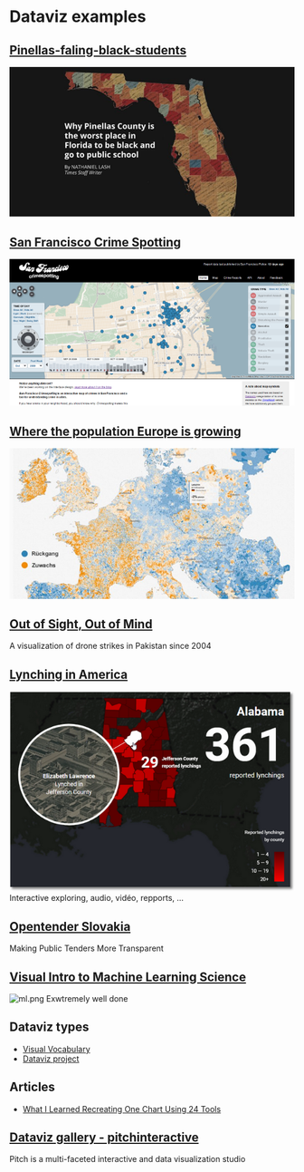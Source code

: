 # Dataviz examples

## [Pinellas-faling-black-students](http://www.tampabay.com/projects/2015/investigations/pinellas-failure-factories/chart-failing-black-students/)
![failure-factories-fb3.jpg](examples/failure-factories-fb3.jpg)

## [San Francisco Crime Spotting](http://sanfrancisco.crimespotting.org/)
![crimespotting1.png](examples/sf-crimespotting.png)

## [Where the population Europe is growing](https://interaktiv.morgenpost.de/europakarte/#5/48.429/11.272/en)
![population-europe.jpg](examples/population-europe.jpg)

## [Out of Sight, Out of Mind](http://drones.pitchinteractive.com/)
A visualization of drone strikes in Pakistan since 2004

## [Lynching in America](https://lynchinginamerica.eji.org/)
![lynchings_alabama_eji_sm.png](examples/lynchings_alabama_eji_sm.png)
Interactive exploring, audio, vidéo, repports, ...

## [Opentender Slovakia](https://opentender.eu/sk/)
Making Public Tenders More Transparent

## [Visual Intro to Machine Learning Science](http://www.r2d3.us/visual-intro-to-machine-learning-part-1/)
![ml.png](ml.png)
Exwtremely well done

## Dataviz types
* [Visual Vocabulary](http://ft-interactive.github.io/visual-vocabulary/)
* [Dataviz project](http://datavizproject.com/#)

## Articles
* [What I Learned Recreating One Chart Using 24 Tools](https://source.opennews.org/articles/what-i-learned-recreating-one-chart-using-24-tools/)

## [Dataviz gallery - pitchinteractive](http://pitchinteractive.com)
Pitch is a multi-faceted interactive and data visualization studio
